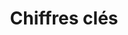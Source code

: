 ---
title: Chiffres clés
subtitle:
widget: featurette
weight: 60

feature:
- name: 21+
  description: Elèves-tuteurs
  icon: chart-line
  icon_pack: fas
- name: 6+
  description: Mentors
  icon: user-graduate
  icon_pack: fas
- name: 200+
  description: Heures de soutien scolaire à Pierresvives
  icon: clock
  icon_pack: fas
---